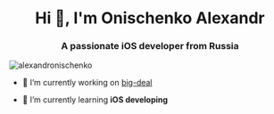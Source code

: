 <h1 align="center">Hi 👋, I'm Onischenko Alexandr</h1>
<h3 align="center">A passionate iOS developer from Russia</h3>

<p align="left"> <img src="https://komarev.com/ghpvc/?username=alexandronischenko&label=Profile%20views&color=0e75b6&style=flat" alt="alexandronischenko" /> </p>

- 🔭 I’m currently working on [big-deal](https://github.com/alexandronischenko/big-deal)

- 🌱 I’m currently learning **iOS developing**

